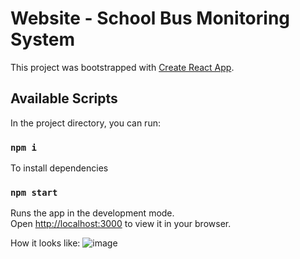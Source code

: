 # Website - School Bus Monitoring System

This project was bootstrapped with [Create React App](https://github.com/facebook/create-react-app).

## Available Scripts

In the project directory, you can run:

### `npm i`
To install dependencies

### `npm start`

Runs the app in the development mode.\
Open [http://localhost:3000](http://localhost:3000) to view it in your browser.

How it looks like:
![image](https://github.com/School-Bus-Monitoring-System/schoolbusmonitoringsystem/assets/84772872/d8491309-ae71-4157-9728-812f85206afb)
